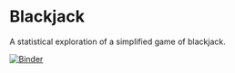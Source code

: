 # Blackjack
A statistical exploration of a simplified game of blackjack.

[![Binder](https://mybinder.org/badge_logo.svg)](https://mybinder.org/v2/gh/Ariel-VB/Blackjack/master)
